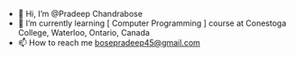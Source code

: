 - 👋 Hi, I’m @Pradeep Chandrabose
- 🌱 I’m currently learning [ Computer Programming ] course at Conestoga College, Waterloo, Ontario, Canada 
- 📫 How to reach me bosepradeep45@gmail.com

<!---
PradeepChandrabose/PradeepChandrabose is a ✨ special ✨ repository because its `README.md` (this file) appears on your GitHub profile.
You can click the Preview link to take a look at your changes.
--->
